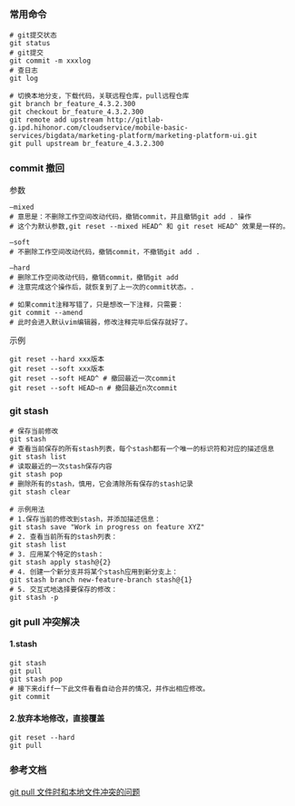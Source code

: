 ### 常用命令

```shell
# git提交状态
git status
# git提交
git commit -m xxxlog
# 查日志
git log

# 切换本地分支，下载代码，关联远程仓库，pull远程仓库
git branch br_feature_4.3.2.300
git checkout br_feature_4.3.2.300
git remote add upstream http://gitlab-g.ipd.hihonor.com/cloudservice/mobile-basic-services/bigdata/marketing-platform/marketing-platform-ui.git
git pull upstream br_feature_4.3.2.300
```

### commit 撤回

参数

```shell
–mixed
# 意思是：不删除工作空间改动代码，撤销commit，并且撤销git add . 操作
# 这个为默认参数,git reset --mixed HEAD^ 和 git reset HEAD^ 效果是一样的。

–soft
# 不删除工作空间改动代码，撤销commit，不撤销git add .

–hard
# 删除工作空间改动代码，撤销commit，撤销git add
# 注意完成这个操作后，就恢复到了上一次的commit状态。.

# 如果commit注释写错了，只是想改一下注释，只需要：
git commit --amend
# 此时会进入默认vim编辑器，修改注释完毕后保存就好了。
```

示例

```shell
git reset --hard xxx版本
git reset --soft xxx版本
git reset --soft HEAD^ # 撤回最近一次commit
git reset --soft HEAD~n # 撤回最近n次commit
```

### git stash

```shell
# 保存当前修改
git stash
# 查看当前保存的所有stash列表，每个stash都有一个唯一的标识符和对应的描述信息
git stash list
# 读取最近的一次stash保存内容
git stash pop
# 删除所有的stash，慎用，它会清除所有保存的stash记录
git stash clear

# 示例用法
# 1.保存当前的修改到stash，并添加描述信息：
git stash save "Work in progress on feature XYZ"
# 2. 查看当前所有的stash列表：
git stash list
# 3. 应用某个特定的stash：
git stash apply stash@{2}
# 4. 创建一个新分支并将某个stash应用到新分支上：
git stash branch new-feature-branch stash@{1}
# 5. 交互式地选择要保存的修改：
git stash -p
```

### git pull 冲突解决

#### 1.stash

```shell
git stash
git pull
git stash pop
# 接下来diff一下此文件看看自动合并的情况，并作出相应修改。
git commit
```

#### 2.放弃本地修改，直接覆盖

```shell
git reset --hard
git pull
```

### 参考文档
[git pull 文件时和本地文件冲突的问题](https://www.cnblogs.com/huhongy/p/7290018.html)